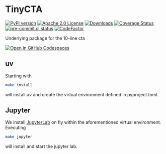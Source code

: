 # TinyCTA

[![PyPI version](https://badge.fury.io/py/tinycta.svg)](https://badge.fury.io/py/tinycta)
[![Apache 2.0 License](https://img.shields.io/badge/License-APACHEv2-brightgreen.svg)](https://github.com/tschm/tinycta/blob/master/LICENSE)
[![Downloads](https://static.pepy.tech/personalized-badge/tinycta?period=month&units=international_system&left_color=black&right_color=orange&left_text=PyPI%20downloads%20per%20month)](https://pepy.tech/project/tinycta)
[![Coverage Status](https://coveralls.io/repos/github/tschm/TinyCTA/badge.png?branch=main)](https://coveralls.io/github/tschm/TinyCTA?branch=main)
[![pre-commit.ci status](https://results.pre-commit.ci/badge/github/tschm/TinyCTA/main.svg)](https://results.pre-commit.ci/latest/github/tschm/TinyCTA/main)
[![CodeFactor](https://www.codefactor.io/repository/github/tschm/TinyCTA/badge)](https://www.codefactor.io/repository/github/tschm/TinyCTA)

Underlying package for the 10-line cta

[![Open in GitHub Codespaces](https://github.com/codespaces/badge.svg)](https://codespaces.new/tschm/TinyCTA)

## uv

Starting with

```bash
make install
```

will install uv and create the virtual environment
defined in pyproject.toml.

## Jupyter

We install [JupyterLab](https://jupyter.org) on fly within the aforementioned
virtual environment. Executing

```bash
make jupyter
```

will install and start the jupyter lab.
